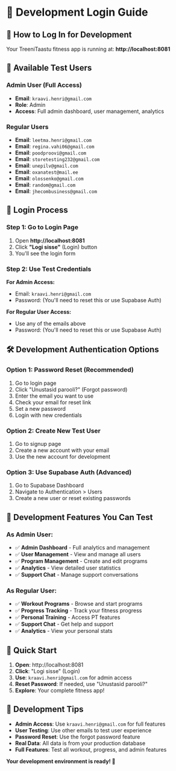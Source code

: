 # 🔐 Development Login Guide

## 🎯 **How to Log In for Development**

Your TreeniTaastu fitness app is running at: **http://localhost:8081**

## 👥 **Available Test Users**

### **Admin User (Full Access)**
- **Email**: `kraavi.henri@gmail.com`
- **Role**: Admin
- **Access**: Full admin dashboard, user management, analytics

### **Regular Users**
- **Email**: `leetma.henri@gmail.com`
- **Email**: `regina.vahi06@gmail.com`
- **Email**: `poodproovi@gmail.com`
- **Email**: `storetesting232@gmail.com`
- **Email**: `unepilv@gmail.com`
- **Email**: `oxanatest@mail.ee`
- **Email**: `olossenko@gmail.com`
- **Email**: `random@gmail.com`
- **Email**: `jhecombusiness@gmail.com`

## 🔑 **Login Process**

### **Step 1: Go to Login Page**
1. Open **http://localhost:8081**
2. Click **"Logi sisse"** (Login) button
3. You'll see the login form

### **Step 2: Use Test Credentials**
**For Admin Access:**
- Email: `kraavi.henri@gmail.com`
- Password: (You'll need to reset this or use Supabase Auth)

**For Regular User Access:**
- Use any of the emails above
- Password: (You'll need to reset this or use Supabase Auth)

## 🛠️ **Development Authentication Options**

### **Option 1: Password Reset (Recommended)**
1. Go to login page
2. Click "Unustasid parooli?" (Forgot password)
3. Enter the email you want to use
4. Check your email for reset link
5. Set a new password
6. Login with new credentials

### **Option 2: Create New Test User**
1. Go to signup page
2. Create a new account with your email
3. Use the new account for development

### **Option 3: Use Supabase Auth (Advanced)**
1. Go to Supabase Dashboard
2. Navigate to Authentication > Users
3. Create a new user or reset existing passwords

## 🎯 **Development Features You Can Test**

### **As Admin User:**
- ✅ **Admin Dashboard** - Full analytics and management
- ✅ **User Management** - View and manage all users
- ✅ **Program Management** - Create and edit programs
- ✅ **Analytics** - View detailed user statistics
- ✅ **Support Chat** - Manage support conversations

### **As Regular User:**
- ✅ **Workout Programs** - Browse and start programs
- ✅ **Progress Tracking** - Track your fitness progress
- ✅ **Personal Training** - Access PT features
- ✅ **Support Chat** - Get help and support
- ✅ **Analytics** - View your personal stats

## 🚀 **Quick Start**

1. **Open**: http://localhost:8081
2. **Click**: "Logi sisse" (Login)
3. **Use**: `kraavi.henri@gmail.com` for admin access
4. **Reset Password**: If needed, use "Unustasid parooli?"
5. **Explore**: Your complete fitness app!

## 🔧 **Development Tips**

- **Admin Access**: Use `kraavi.henri@gmail.com` for full features
- **User Testing**: Use other emails to test user experience
- **Password Reset**: Use the forgot password feature
- **Real Data**: All data is from your production database
- **Full Features**: Test all workout, progress, and admin features

**Your development environment is ready! 🚀**
